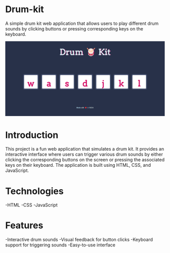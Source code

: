 # Drum-kit

A simple drum kit web application that allows users to play different drum sounds by clicking buttons or pressing corresponding keys on the keyboard.

<img width="1266" alt="SS PROJECT" src="images/ss drum.png">

# Introduction
This project is a fun web application that simulates a drum kit. It provides an interactive interface where users can trigger various drum sounds by either clicking the corresponding buttons on the screen or pressing the associated keys on their keyboard. The application is built using HTML, CSS, and JavaScript.



# Technologies
-HTML -CSS -JavaScript

# Features
-Interactive drum sounds 
-Visual feedback for button clicks 
-Keyboard support for triggering sounds 
-Easy-to-use interface
